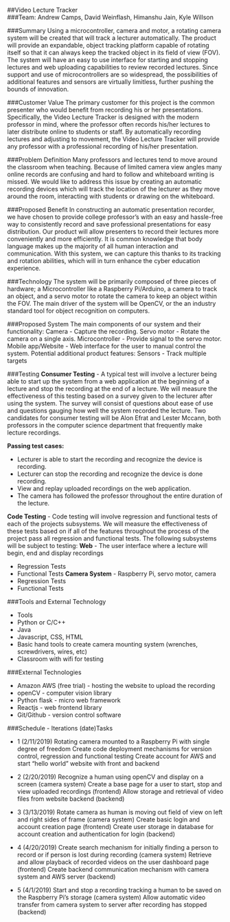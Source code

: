 ##Video Lecture Tracker                  
###Team: Andrew Camps, David Weinflash, Himanshu Jain, Kyle Willson

###Summary
Using a microcontroller, camera and motor, a rotating camera system will be created that will track a lecturer automatically. The product will provide an expandable, object tracking platform capable of rotating itself so that it can always keep the tracked object in its field of view (FOV). The system will have an easy to use interface for starting and stopping lectures and web uploading capabilities to review recorded lectures. Since support and use of microcontrollers are so widespread, the possibilities of additional features and sensors are virtually limitless, further pushing the bounds of innovation.

###Customer Value
The primary customer for this project is the common presenter who would benefit from recording his or her presentations. Specifically, the Video Lecture Tracker is designed with the modern professor in mind, where the professor often records his/her lectures to later distribute online to students or staff. By automatically recording lectures and adjusting to movement, the Video Lecture Tracker will provide any professor with a professional recording of his/her presentation.

###Problem Definition
Many professors and lectures tend to move around the classroom when teaching. Because of limited camera view angles many online records are confusing and hard to follow and whiteboard writing is missed. We would like to address this issue by creating an automatic recording devices which will track the location of the lecturer as they move around the room, interacting with students or drawing on the whiteboard.
 
###Proposed Benefit
In constructing an automatic presentation recorder, we have chosen to provide college professor’s with an easy and hassle-free way to consistently record and save professional presentations for easy distribution. Our product will allow presenters to record their lectures more conveniently and more efficiently.
It is common knowledge that body language makes up the majority of all human interaction and communication.  With this system, we can capture this thanks to its tracking and rotation abilities, which will in turn enhance the cyber education experience.

###Technology
The system will be primarily composed of three pieces of hardware; a Microcontroller like a Raspberry Pi/Arduino, a camera to track an object, and a servo motor to rotate the camera to keep an object within the FOV.  The main driver of the system will be OpenCV, or the an industry standard tool for object recognition on computers.

###Proposed System
The main components of our system and their functionality:
Camera - Capture the recording.
Servo motor - Rotate the camera on a single axis.
Microcontroller - Provide signal to the servo motor.
Mobile app/Website - Web interface for the user to manual control the system.
Potential additional product features:
Sensors - Track multiple targets

###Testing
**Consumer Testing** - A typical test will involve a lecturer being able to start up the system from a web application at the beginning of a lecture and stop the recording at the end of a lecture. We will measure the effectiveness of this testing based on a survey given to the lecturer after using the system. The survey will consist of questions about ease of use and questions gauging how well the system recorded the lecture. Two candidates for consumer testing will be Alon Efrat and Lester Mccann, both professors in the computer science department that frequently make lecture recordings.

**Passing test cases:**
* Lecturer is able to start the recording and recognize the device is recording.
* Lecturer can stop the recording and recognize the device is done recording.
* View and replay uploaded recordings on the web application.
* The camera has followed the professor throughout the entire duration of the lecture.

**Code Testing** - Code testing will involve regression and functional tests of each of the projects subsystems. We will measure the effectiveness of these tests based on if all of the features throughout the process of the project pass all regression and functional tests. The following subsystems will be subject to testing:
**Web** - The user interface where a lecture will begin, end and display recordings
* Regression Tests
* Functional Tests
**Camera System** - Raspberry Pi, servo motor, camera
* Regression Tests
* Functional Tests

###Tools and External Technology
* Tools
* Python or C/C++
* Java
* Javascript, CSS, HTML
* Basic hand tools to create camera mounting system (wrenches, screwdrivers, wires, etc)
* Classroom with wifi for testing

###External Technologies
* Amazon AWS (free trial) - hosting the website to upload the recording
* openCV - computer vision library
* Python flask - micro web framework
* Reactjs - web frontend library
* Git/Github - version control software

###Schedule - Iterations (date)Tasks
* 1 (2/11/2019)
Rotating camera mounted to a Raspberry Pi with single degree of freedom
Create code deployment mechanisms for version control, regression and functional testing
Create account for AWS and start “hello world” website with front and backend

* 2 (2/20/2019)
Recognize a human using openCV and display on a screen (camera system)
Create a base page for a user to start, stop and view uploaded recordings (frontend)
Allow storage and retrieval of video files from website backend (backend)

* 3 (3/13/2019)
Rotate camera as human is moving out field of view on left and right sides of frame (camera system)
Create basic login and account creation page (frontend)
Create user storage in database for account creation and authentication for login (backend)

* 4 (4/20/2019)
Create search mechanism for initially finding a person to record or if person is lost during recording (camera system)
Retrieve and allow playback of recorded videos on the user dashboard page (frontend)
Create backend communication mechanism with camera system and AWS server (backend)

* 5 (4/1/2019)
Start and stop a recording tracking a human to be saved on the Raspberry Pi’s storage (camera system)
Allow automatic video transfer from camera system to server after recording has stopped (backend)
